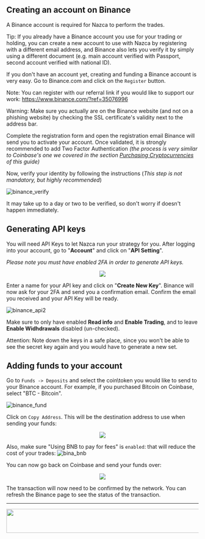 ## Creating an account on Binance

A Binance account is required for Nazca to perform the trades.

Tip: If you already have a Binance account you use for your trading or holding, you can create a new account to use with Nazca by registering with a different email address, and Binance also lets you verify it by simply using a different document (e.g. main account verified with Passport, second account verified with national ID).

If you don't have an account yet, creating and funding a Binance account is very easy. Go to Binance.com and click on the `Register` button. 

Note: You can register with our referral link if you would like to support our work: https://www.binance.com/?ref=35076996

Warning: Make sure you actually are on the Binance website (and not on a phishing website) by checking the SSL certificate's validity next to the address bar.

Complete the registration form and open the registration email Binance will send you to activate your account. Once validated, it is strongly recommended to add Two Factor Authentication _(the process is very similar to Coinbase's one we covered in the section [Purchasing Cryptocurrencies](coinbase.md) of this guide)_


Now, verify your identity by following the instructions (_This step is not mandatory, but highly recommended_)

![binance_verify](https://lvena26b6e621o8sl2qkx1ql-wpengine.netdna-ssl.com/wp-content/uploads/2017/10/Binance-Verification.jpg)

It may take up to a day or two to be verified, so don't worry if doesn't happen immediately.

## Generating API keys
You will need API Keys to let Nazca run your strategy for you. After logging into your account, go to "**Account**" and click on "**API Setting**".

_Please note you must have enabled 2FA in order to generate API keys._

<p align="center">
<img src="https://github.com/NazcaBot/nazcawiki/raw/master/res/api1.png">
</p>


Enter a name for your API key and click on "**Create New Key**". Binance will now ask for your 2FA and send you a confirmation email. Confirm the email you received and your API Key will be ready.

![binance_api2](https://github.com/NazcaBot/nazcawiki/raw/master/res/api3.png)

Make sure to only have enabled **Read info** and **Enable Trading**, and to leave **Enable Widhdrawals** disabled (un-checked).

Attention: Note down the keys in a safe place, since you won't be able to see the secret key again and you would have to generate a new set.


## Adding funds to your account
Go to `Funds -> Deposits` and select the coin\token you would like to send to your Binance account. For example, if you purchased Bitcoin on Coinbase, select "BTC - Bitcoin".

![binance_fund](https://i.imgur.com/fir3B29.png)

Click on `Copy Address`. This will be the destination address to use when sending your funds:

<p align="center">
<img src="https://github.com/NazcaBot/nazcawiki/raw/master/res/bina_wall.png">
</p>


Also, make sure "Using BNB to pay for fees" is `enabled`: that will reduce the cost of your trades:
![bina_bnb](https://github.com/NazcaBot/nazcawiki/raw/master/res/bina_bnb.png)

You can now go back on Coinbase and send your funds over:

<p align="center">
<img src="https://coinatmradar.com/blog/wp-content/uploads/2017/11/coinbase1.png">
</p>

The transaction will now need to be confirmed by the network. You can refresh the Binance page to see the status of the transaction.

***

<p align="center">
<img width="600" height="63" border="0" src="https://github.com/NazcaBot/nazcawiki/raw/master/res/barr.png">
</p>



